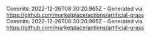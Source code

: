 Commits: 2022-12-26T08:30:20.965Z - Generated via https://github.com/marketplace/actions/artificial-grass
<br>
Commits: 2022-12-26T08:30:20.965Z - Generated via https://github.com/marketplace/actions/artificial-grass
<br>
